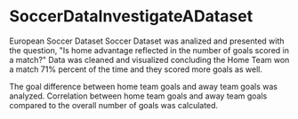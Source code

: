 # SoccerDataInvestigateADataset
European Soccer Dataset
Soccer Dataset was analized and presented with the question, "Is home advantage reflected in the number of goals scored in a match?"
Data was cleaned and visualized concluding the Home Team won a match 71% percent of the time and they scored more goals as well.

The goal difference between home team goals and away team goals was analyzed.  Correlation between home team goals and away team goals compared to the overall number of goals was calculated.
